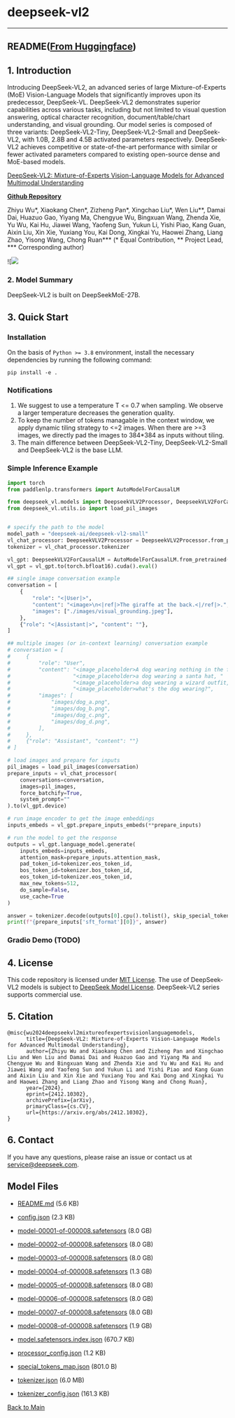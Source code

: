 
# deepseek-vl2
---


## README([From Huggingface](https://huggingface.co/deepseek-ai/deepseek-vl2))



## 1. Introduction

Introducing DeepSeek-VL2, an advanced series of large Mixture-of-Experts (MoE) Vision-Language Models that significantly improves upon its predecessor, DeepSeek-VL. DeepSeek-VL2 demonstrates superior capabilities across various tasks, including but not limited to visual question answering, optical character recognition,  document/table/chart understanding, and visual grounding. Our model series is composed of three variants: DeepSeek-VL2-Tiny, DeepSeek-VL2-Small and DeepSeek-VL2, with 1.0B, 2.8B and 4.5B activated parameters respectively.
DeepSeek-VL2 achieves competitive or state-of-the-art performance with similar or fewer activated parameters compared to existing open-source dense and MoE-based models.


[DeepSeek-VL2: Mixture-of-Experts Vision-Language Models for Advanced Multimodal Understanding](https://arxiv.org/abs/2412.10302)

[**Github Repository**](https://github.com/deepseek-ai/DeepSeek-VL2)


Zhiyu Wu*, Xiaokang Chen*, Zizheng Pan*, Xingchao Liu*, Wen Liu**, Damai Dai, Huazuo Gao, Yiyang Ma, Chengyue Wu, Bingxuan Wang, Zhenda Xie, Yu Wu, Kai Hu, Jiawei Wang, Yaofeng Sun, Yukun Li, Yishi Piao, Kang Guan, Aixin Liu, Xin Xie, Yuxiang You, Kai Dong, Xingkai Yu, Haowei Zhang, Liang Zhao, Yisong Wang, Chong Ruan*** (* Equal Contribution, ** Project Lead, *** Corresponding author)

![![](https://github.com/deepseek-ai/DeepSeek-VL2/blob/main/images/vl2_teaser.jpeg)


### 2. Model Summary

DeepSeek-VL2 is built on DeepSeekMoE-27B.


## 3. Quick Start

### Installation

On the basis of `Python >= 3.8` environment, install the necessary dependencies by running the following command:

```shell
pip install -e .
```

### Notifications
1. We suggest to use a temperature T <= 0.7 when sampling. We observe a larger temperature decreases the generation quality.
2. To keep the number of tokens managable in the context window, we apply dynamic tiling strategy to <=2 images. When there are >=3 images, we directly pad the images to 384*384 as inputs without tiling.
3. The main difference between DeepSeek-VL2-Tiny, DeepSeek-VL2-Small and DeepSeek-VL2 is the base LLM.

### Simple Inference Example

```python
import torch
from paddlenlp.transformers import AutoModelForCausalLM

from deepseek_vl.models import DeepseekVLV2Processor, DeepseekVLV2ForCausalLM
from deepseek_vl.utils.io import load_pil_images


# specify the path to the model
model_path = "deepseek-ai/deepseek-vl2-small"
vl_chat_processor: DeepseekVLV2Processor = DeepseekVLV2Processor.from_pretrained(model_path)
tokenizer = vl_chat_processor.tokenizer

vl_gpt: DeepseekVLV2ForCausalLM = AutoModelForCausalLM.from_pretrained(model_path, trust_remote_code=True)
vl_gpt = vl_gpt.to(torch.bfloat16).cuda().eval()

## single image conversation example
conversation = [
    {
        "role": "<|User|>",
        "content": "<image>\n<|ref|>The giraffe at the back.<|/ref|>.",
        "images": ["./images/visual_grounding.jpeg"],
    },
    {"role": "<|Assistant|>", "content": ""},
]

## multiple images (or in-context learning) conversation example
# conversation = [
#     {
#         "role": "User",
#         "content": "<image_placeholder>A dog wearing nothing in the foreground, "
#                    "<image_placeholder>a dog wearing a santa hat, "
#                    "<image_placeholder>a dog wearing a wizard outfit, and "
#                    "<image_placeholder>what's the dog wearing?",
#         "images": [
#             "images/dog_a.png",
#             "images/dog_b.png",
#             "images/dog_c.png",
#             "images/dog_d.png",
#         ],
#     },
#     {"role": "Assistant", "content": ""}
# ]

# load images and prepare for inputs
pil_images = load_pil_images(conversation)
prepare_inputs = vl_chat_processor(
    conversations=conversation,
    images=pil_images,
    force_batchify=True,
    system_prompt=""
).to(vl_gpt.device)

# run image encoder to get the image embeddings
inputs_embeds = vl_gpt.prepare_inputs_embeds(**prepare_inputs)

# run the model to get the response
outputs = vl_gpt.language_model.generate(
    inputs_embeds=inputs_embeds,
    attention_mask=prepare_inputs.attention_mask,
    pad_token_id=tokenizer.eos_token_id,
    bos_token_id=tokenizer.bos_token_id,
    eos_token_id=tokenizer.eos_token_id,
    max_new_tokens=512,
    do_sample=False,
    use_cache=True
)

answer = tokenizer.decode(outputs[0].cpu().tolist(), skip_special_tokens=True)
print(f"{prepare_inputs['sft_format'][0]}", answer)
```

### Gradio Demo (TODO)


## 4. License

This code repository is licensed under [MIT License](./LICENSE-CODE). The use of DeepSeek-VL2 models is subject to [DeepSeek Model License](./LICENSE-MODEL). DeepSeek-VL2 series supports commercial use.

## 5. Citation

```
@misc{wu2024deepseekvl2mixtureofexpertsvisionlanguagemodels,
      title={DeepSeek-VL2: Mixture-of-Experts Vision-Language Models for Advanced Multimodal Understanding}, 
      author={Zhiyu Wu and Xiaokang Chen and Zizheng Pan and Xingchao Liu and Wen Liu and Damai Dai and Huazuo Gao and Yiyang Ma and Chengyue Wu and Bingxuan Wang and Zhenda Xie and Yu Wu and Kai Hu and Jiawei Wang and Yaofeng Sun and Yukun Li and Yishi Piao and Kang Guan and Aixin Liu and Xin Xie and Yuxiang You and Kai Dong and Xingkai Yu and Haowei Zhang and Liang Zhao and Yisong Wang and Chong Ruan},
      year={2024},
      eprint={2412.10302},
      archivePrefix={arXiv},
      primaryClass={cs.CV},
      url={https://arxiv.org/abs/2412.10302}, 
}
```

## 6. Contact

If you have any questions, please raise an issue or contact us at [service@deepseek.com](mailto:service@deepseek.com).



## Model Files

- [README.md](https://paddlenlp.bj.bcebos.com/models/community/deepseek-ai/deepseek-vl2/README.md) (5.6 KB)

- [config.json](https://paddlenlp.bj.bcebos.com/models/community/deepseek-ai/deepseek-vl2/config.json) (2.3 KB)

- [model-00001-of-000008.safetensors](https://paddlenlp.bj.bcebos.com/models/community/deepseek-ai/deepseek-vl2/model-00001-of-000008.safetensors) (8.0 GB)

- [model-00002-of-000008.safetensors](https://paddlenlp.bj.bcebos.com/models/community/deepseek-ai/deepseek-vl2/model-00002-of-000008.safetensors) (8.0 GB)

- [model-00003-of-000008.safetensors](https://paddlenlp.bj.bcebos.com/models/community/deepseek-ai/deepseek-vl2/model-00003-of-000008.safetensors) (8.0 GB)

- [model-00004-of-000008.safetensors](https://paddlenlp.bj.bcebos.com/models/community/deepseek-ai/deepseek-vl2/model-00004-of-000008.safetensors) (1.3 GB)

- [model-00005-of-000008.safetensors](https://paddlenlp.bj.bcebos.com/models/community/deepseek-ai/deepseek-vl2/model-00005-of-000008.safetensors) (8.0 GB)

- [model-00006-of-000008.safetensors](https://paddlenlp.bj.bcebos.com/models/community/deepseek-ai/deepseek-vl2/model-00006-of-000008.safetensors) (8.0 GB)

- [model-00007-of-000008.safetensors](https://paddlenlp.bj.bcebos.com/models/community/deepseek-ai/deepseek-vl2/model-00007-of-000008.safetensors) (8.0 GB)

- [model-00008-of-000008.safetensors](https://paddlenlp.bj.bcebos.com/models/community/deepseek-ai/deepseek-vl2/model-00008-of-000008.safetensors) (1.9 GB)

- [model.safetensors.index.json](https://paddlenlp.bj.bcebos.com/models/community/deepseek-ai/deepseek-vl2/model.safetensors.index.json) (670.7 KB)

- [processor_config.json](https://paddlenlp.bj.bcebos.com/models/community/deepseek-ai/deepseek-vl2/processor_config.json) (1.2 KB)

- [special_tokens_map.json](https://paddlenlp.bj.bcebos.com/models/community/deepseek-ai/deepseek-vl2/special_tokens_map.json) (801.0 B)

- [tokenizer.json](https://paddlenlp.bj.bcebos.com/models/community/deepseek-ai/deepseek-vl2/tokenizer.json) (6.0 MB)

- [tokenizer_config.json](https://paddlenlp.bj.bcebos.com/models/community/deepseek-ai/deepseek-vl2/tokenizer_config.json) (161.3 KB)


[Back to Main](../../)
